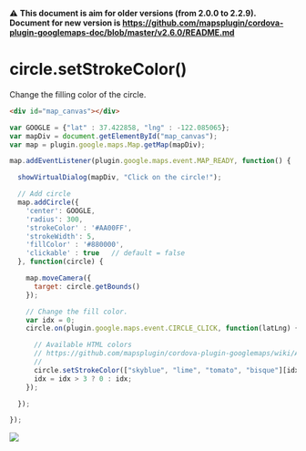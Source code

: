 :warning: **This document is aim for older versions (from 2.0.0 to 2.2.9).
Document for new version is https://github.com/mapsplugin/cordova-plugin-googlemaps-doc/blob/master/v2.6.0/README.md**

# circle.setStrokeColor()

Change the filling color of the circle.

```html
<div id="map_canvas"></div>
```

```js
var GOOGLE = {"lat" : 37.422858, "lng" : -122.085065};
var mapDiv = document.getElementById("map_canvas");
var map = plugin.google.maps.Map.getMap(mapDiv);

map.addEventListener(plugin.google.maps.event.MAP_READY, function() {

  showVirtualDialog(mapDiv, "Click on the circle!");

  // Add circle
  map.addCircle({
    'center': GOOGLE,
    'radius': 300,
    'strokeColor' : '#AA00FF',
    'strokeWidth': 5,
    'fillColor' : '#880000',
    'clickable' : true   // default = false
  }, function(circle) {

    map.moveCamera({
      target: circle.getBounds()
    });

    // Change the fill color.
    var idx = 0;
    circle.on(plugin.google.maps.event.CIRCLE_CLICK, function(latLng) {

      // Available HTML colors
      // https://github.com/mapsplugin/cordova-plugin-googlemaps/wiki/Available-HTML-colors
      //
      circle.setStrokeColor(["skyblue", "lime", "tomato", "bisque"][idx++]);
      idx = idx > 3 ? 0 : idx;
    });

  });

});
```

![](image.gif)
